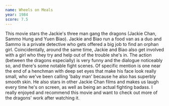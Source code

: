 ```yaml
---
name: Wheels on Meals
year: 1984
score: 7.5
---
```

This movie stars the Jackie's three man gang the dragons (Jackie Chan, Sammo Hung and Yuen Biao). Jackie and Biao run a food van as a duo and Sammo is a private detective who gets offered a big job to find an orphan girl. Coincidentally, around the same time, Jackie and Biao also get involved with a girl who they try and help out of the trouble she's in. The action (between the dragons especially) is very funny and the dialogue noticeably so, and there's some notable fight scenes. Of specific mention is one near the end of a henchman with deep set eyes that make his face look really small, who we've been calling 'baby man' because he also has superbly smooth skin. He also stars in other Jackie Chan films and makes us laugh every time he's on screen, as well as being an actual fighting badass. I really enjoyed and recommend this movie and want to check out more of the dragons' work after watching it.
